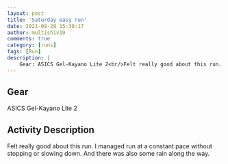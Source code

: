 ```yaml
---
layout: post
title: 'Saturday easy run'
date: 2021-08-28 15:30:17
author: multishiv19
comments: true
category: [runs]
tags: [Run]
description: |
    Gear: ASICS Gel-Kayano Lite 2<br/>Felt really good about this run. I managed run at a constant pace without stopping or slowing down.<br/><br/>And there was also some rain along the way.
---
```


## Gear
ASICS Gel-Kayano Lite 2

## Activity Description
Felt really good about this run. I managed run at a constant pace without stopping or slowing down.
And there was also some rain along the way.


<div width='100%' class='strava-embed-placeholder' data-embed-type='activity' data-embed-id='5864579759'></div>
<script src='https://strava-embeds.com/embed.js'></script>
